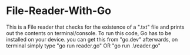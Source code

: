 # File-Reader-With-Go
This is a File reader that checks for the existence of a ".txt" file and prints out the contents on terminal/console.
To run this code, Go has to be installed on your device. you can get this from "go.dev"
afterwards, on terminal simply type "go run reader.go" OR "go run .\reader.go"
